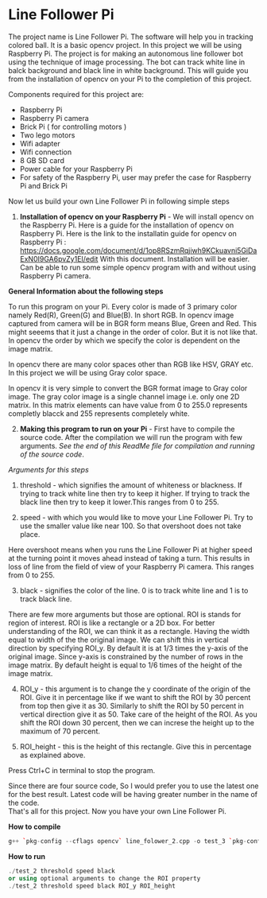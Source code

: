 Line Follower Pi
==========

The project name is Line Follower Pi. The software will help you in tracking colored ball. It is a basic opencv project. In this project we will be using Raspberry Pi. The project is for making an autonomous line follower bot using the technique of image processing. The bot can track white line in balck background and black line in white background. This will guide you from the installation of opencv on your Pi to the completion of this project.

Components required for this project are:
- Raspberry Pi
- Raspberry Pi camera
- Brick Pi ( for controlling motors )
- Two lego motors
- Wifi adapter 
- Wifi connection
- 8 GB SD card
- Power cable for your Raspberry Pi
- For safety of the Raspberry Pi, user may prefer the case for Raspberry Pi and Brick Pi
	
Now let us build your own Line Follower Pi in following simple steps

1. **Installation of opencv on your Raspberry Pi** - We will install opencv on the Raspberry Pi. Here is a guide for the installation of opencv on Raspberry Pi. Here is the link to the installatin guide for opencv on Raspberry Pi : https://docs.google.com/document/d/1op8RSzmRqjiwh9KCkuavni5GiDaExN0I9GA6pvZy1EI/edit With this document. Installation will be easier. Can be able to run some simple opencv program with and without using Raspberry Pi camera. 

**General Information about the following steps** 

To run this program on your Pi. Every color is made of 3 primary color namely Red(R), Green(G) and Blue(B). In short RGB. In opencv image captured from camera will be in BGR form means Blue, Green and Red. This might seeems that it just a change in the order of color. But it is not like that. In opencv the order by which we specify the color is dependent on the image matrix.

In opencv there are many color spaces other than RGB like HSV, GRAY etc. In this project we will be using Gray color space.

In opencv it is very simple to convert the BGR format image to Gray color image.
The gray color image is a single channel image i.e. only one 2D matrix. In this matrix elements can have value from 0 to 255.0 represents completly blacck and 255 represents completely white.
    
2. **Making this program to run on your Pi** - First have to compile the source code. After the compilation we will run the program with few arguments. *See the end of this ReadMe file for compilation and running of the source code*.

*Arguments for this steps*

1. threshold - which signifies the amount of whiteness or blackness. If trying to track white line then try to keep it higher. If trying to track the black line then try to keep it lower.This ranges from 0 to 255.

2. speed - with which you would like to move your Line Follower Pi. Try to use the smaller value like near 100. So that overshoot does not take place.

Here overshoot means when you runs the Line Follower Pi at higher speed at the turning point it moves ahead instead of taking a turn. This results in loss of line from the field of view of your Raspberry Pi camera. This ranges from 0 to 255.

3. black - signifies the color of the line. 0 is to track white line and 1 is to track black line.

There are few more arguments but those are optional. ROI is stands for region of interest. ROI is like a rectangle or a 2D box. For better understanding of the ROI, we can think it as a rectangle. Having the width equal to width of the the original image. We can shift this in vertical direction by specifying ROI_y. By default it is at 1/3 times the y-axis of the original image. Since y-axis is constrained by the number of rows in the image matrix. By default height is equal to 1/6 times of the height of the image matrix.

4. ROI_y - this argument is to change the y coordinate of the origin of the ROI. Give it in percentage like if we want to shift the ROI by 30 percent from top then give it as 30. Similarly to shift the ROI by 50 percent in vertical direction give it as 50. Take care of the height of the ROI. As you shift the ROI down 30 percent, then we can increse the height up to  the maximum of 70 percent.  

5. ROI_height - this is the height of this rectangle. Give this in percentage as explained above.
				
Press Ctrl+C in terminal to stop the program. 

Since there are four source code, So I would prefer you to use the latest one for the best result. Latest code will be having greater number in the name of the code.			
That's all for this project. Now you have your own Line Follower Pi.

**How to compile**

```C++
g++ `pkg-config --cflags opencv` line_folower_2.cpp -o test_3 `pkg-config --libs opencv` -I/home/pi/git/robidouille/raspicam_cv -L/home/pi/git/robidouille/raspicam_cv -lraspicamcv -L/home/pi/git/raspberrypi/userland/build/lib -lmmal_core -lmmal -l mmal_util -lvcos -lbcm_host -lrt -lm -L/usr/local/lib -lwiringPi
```
 
**How to run**
 
```C++
./test_2 threshold speed black
or using optional arguments to change the ROI property
./test_2 threshold speed black ROI_y ROI_height
```